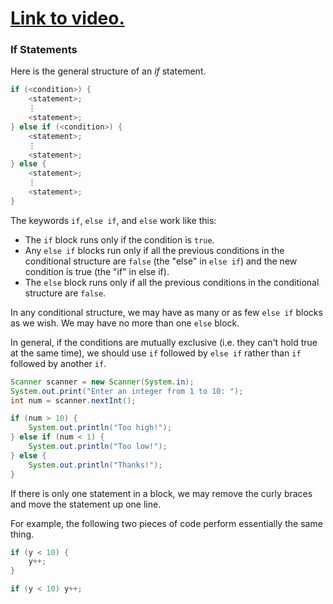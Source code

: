 # [Link to video.](https://www.youtube.com/watch?v=tuNxOAKhdy8&list=PLVD25niNi0BkgQHyEFkuuBp_IQ4q67jIC)

### If Statements

Here is the general structure of an *if* statement.

```java
if (<condition>) {
    <statement>;
    ⋮
    <statement>;
} else if (<condition>) {
    <statement>;
    ⋮
    <statement>;
} else {
    <statement>;
    ⋮
    <statement>;
}
```

The keywords `if`, `else if`, and `else` work like this:
* The `if` block runs only if the condition is `true`. 
* Any `else if` blocks run only if all the previous conditions in the conditional structure are `false` (the "else" in `else if`) and the new condition is true (the "if" in else if).
* The `else` block runs only if all the previous conditions in the conditional structure are `false`.

In any conditional structure, we may have as many or as few `else if` blocks as we wish. We may have no more than one `else` block. 

In general, if the conditions are mutually exclusive (i.e. they can't hold true at the same time), we should use `if` followed by `else if` rather than `if` followed by another `if`.

```java
Scanner scanner = new Scanner(System.in);
System.out.print("Enter an integer from 1 to 10: ");
int num = scanner.nextInt();  

if (num > 10) {
    System.out.println("Too high!");
} else if (num < 1) {
    System.out.println("Too low!");
} else {
    System.out.println("Thanks!");
}
```

If there is only one statement in a block, we may remove the curly braces and move the statement up one line.

For example, the following two pieces of code perform essentially the same thing.

```java
if (y < 10) {
    y++;
}
```

```java
if (y < 10) y++;
```
